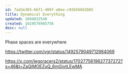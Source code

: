 ```yaml
---
id: 7ad3e303-6bf1-409f-a8ee-c93b560d2605
title: Dynamical Everything
updated: 1694832540
created: 1619576985756
desc: null
---
```


Phase spaces are everywhere


https://twitter.com/vgr/status/1492579049712984069

https://x.com/legoracers2/status/1702775619627737272?s=46&t=ZaQiMOEZuQ_6mGivtLEwMA
